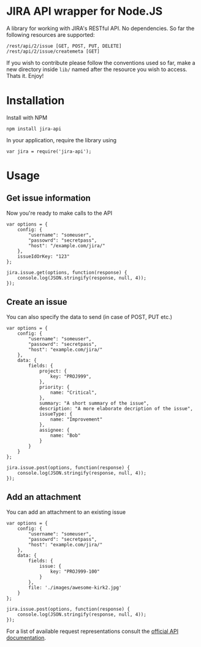 # JIRA API wrapper for Node.JS

A library for working with JIRA's RESTful API. No dependencies.
So far the following resources are supported:

	/rest/api/2/issue [GET, POST, PUT, DELETE]
	/rest/api/2/issue/createmeta [GET]

If you wish to contribute please follow the conventions used so far, make a new directory inside ``lib/`` named after the resource you wish to access. Thats it. Enjoy!

# Installation

Install with NPM

	npm install jira-api

In your application, require the library using

	var jira = require('jira-api');

# Usage

## Get issue information
Now you're ready to make calls to the API

	var options = {
		config: {
			"username": "someuser",
			"passowrd": "secretpass",
			"host": "/example.com/jira/"
		},
		issueIdOrKey: "123"
	};

	jira.issue.get(options, function(response) {
		console.log(JSON.stringify(response, null, 4));
	});

## Create an issue
You can also specify the data to send (in case of POST, PUT etc.)

	var options = {
		config: {
			"username": "someuser",
			"passowrd": "secretpass",
			"host": "example.com/jira/"
		},
		data: {
			fields: {
				project: {
					key: "PROJ999",
				},
				priority: {
					name: "Critical",
				},
				summary: "A short summary of the issue",
				description: "A more elaborate decription of the issue",
				issueType: {
					name: "Improvement"
				},
				assignee: {
					name: "Bob"
				}
			}
		}
	};

	jira.issue.post(options, function(response) {
		console.log(JSON.stringify(response, null, 4));
	});


## Add an attachment
You can add an attachment to an existing issue 

	var options = {
		config: {
			"username": "someuser",
			"passowrd": "secretpass",
			"host": "example.com/jira/"
		},
        data: {         
            fields: {   
                issue: {
                    key: "PROJ999-100"
                }       
            },          
            file: './images/awesome-kirk2.jpg'
        }               
	};

	jira.issue.post(options, function(response) {
		console.log(JSON.stringify(response, null, 4));
	});

For a list of available request representations consult the [official API documentation](http://docs.atlassian.com/jira/REST/latest/).

